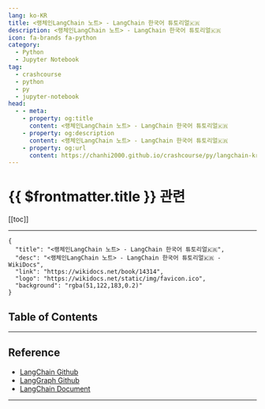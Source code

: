 ```yaml
---
lang: ko-KR
title: <랭체인LangChain 노트> - LangChain 한국어 튜토리얼🇰🇷
description: <랭체인LangChain 노트> - LangChain 한국어 튜토리얼🇰🇷
icon: fa-brands fa-python
category:
  - Python
  - Jupyter Notebook
tag: 
  - crashcourse
  - python
  - py
  - jupyter-notebook
head:
  - - meta:
    - property: og:title
      content: <랭체인LangChain 노트> - LangChain 한국어 튜토리얼🇰🇷
    - property: og:description
      content: <랭체인LangChain 노트> - LangChain 한국어 튜토리얼🇰🇷
    - property: og:url
      content: https://chanhi2000.github.io/crashcourse/py/langchain-kr/
---
```


# {{ $frontmatter.title }} 관련

[[toc]]

---

```component VPCard
{
  "title": "<랭체인LangChain 노트> - LangChain 한국어 튜토리얼🇰🇷",
  "desc": "<랭체인LangChain 노트> - LangChain 한국어 튜토리얼🇰🇷 - WikiDocs",
  "link": "https://wikidocs.net/book/14314",
  "logo": "https://wikidocs.net/static/img/favicon.ico",
  "background": "rgba(51,122,183,0.2)"
}
```

## Table of Contents

---

## Reference

- [LangChain Github](https://github.com/langchain-ai/langchain)
- [LangGraph Github](https://github.com/langchain-ai/langgraph)
- [LangChain Document](https://python.langchain.com/docs/get_started/introduction)

---
